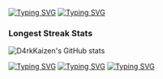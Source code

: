 <a href="https://git.io/typing-svg"><img src="https://readme-typing-svg.herokuapp.com?font=Fira+Code&weight=500&pause=1000&color=F60000&repeat=false&random=false&width=150&lines=D4rkKaizen+%7C+" alt="Typing SVG" /></a> <a href="https://git.io/typing-svg"><img src="https://readme-typing-svg.herokuapp.com?font=Fira+Code&weight=500&pause=1000&color=00F6F3&random=true&lines=Change+to+better!" alt="Typing SVG" /></a>

### Longest Streak Stats
![D4rkKaizen's GitHub stats](https://github-readme-stats.vercel.app/api?username=D4rkKaizen&theme=tokyonight_icons=true)

<a href="https://git.io/typing-svg"><img src="https://readme-typing-svg.demolab.com?font=Fira+Code&weight=200&size=15&pause=1000&repeat=false&random=false&width=750&lines=%22Everyday+is+an+opportunity+to+improve%2C+even+it+is+only+by+1%25.+" alt="Typing SVG" /></a>
<a href="https://git.io/typing-svg"><img src="https://readme-typing-svg.demolab.com?font=Fira+Code&weight=200&size=15&pause=1000&repeat=false&random=false&width=750&lines=It's+not+about+being+invincible%2C+It's+about+being+unstoppable%22+" alt="Typing SVG" /></a>
<a href="https://git.io/typing-svg"><img src="https://readme-typing-svg.demolab.com?font=Fira+Code&weight=200&size=15&pause=1000&repeat=false&random=false&width=750&lines=%C2%A9+Kaizen+-+Japanese+wisdom" alt="Typing SVG" /></a>
